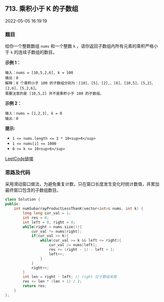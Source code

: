 ## 713. 乘积小于 K 的子数组

2022-05-05 16:19:19

### 题目

给你一个整数数组 ``nums`` 和一个整数 ``k`` ，请你返回子数组内所有元素的乘积严格小于 ``k`` 的连续子数组的数目。


**示例 1：**

```
输入：nums = [10,5,2,6], k = 100
输出：8
解释：8 个乘积小于 100 的子数组分别为：[10]、[5]、[2],、[6]、[10,5]、[5,2]、[2,6]、[5,2,6]。
需要注意的是 [10,5,2] 并不是乘积小于 100 的子数组。
```

**示例 2：**

```
输入：nums = [1,2,3], k = 0
输出：0
```



**提示:**


- ``1 <= nums.length <= 3 * 10<sup>4</sup>``
- ``1 <= nums[i] <= 1000``
- ``0 <= k <= 10<sup>6</sup>``



[LeetCode链接](https://leetcode-cn.com/problems/subarray-product-less-than-k/)

### 思路及代码

采用滑动窗口做法，为避免重复计数，只在窗口长度发生变化时统计数值，并累加最终窗口包含的子数组数目。

```cpp
class Solution {
public:
    int numSubarrayProductLessThanK(vector<int>& nums, int k) {
        long long cur_val = 1;
        int res = 0;
        int left = 0, right = 0;
        while(right < nums.size()){
            cur_val *= nums[right];
            if(cur_val >= k){
                while(cur_val >= k && left <= right){
                    cur_val /= nums[left];
                    res += (right - 1) - left + 1;
                    left++;
                }
            }
            right++;
        }
        int len = right - left; // right 位于数组末尾
        res += len * (len + 1) / 2;
        return res;
    }
};
```